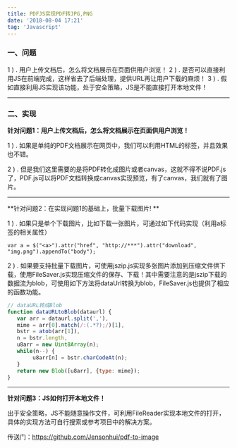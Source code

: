 ```yaml
---
title: PDFJS实现PDF转JPG,PNG
date: '2018-08-04 17:21'
tag: 'Javascript'
---
```


### 一、问题

1 ) . 用户上传文档后，怎么将文档展示在页面供用户浏览！
2 ) . 是否可以直接利用JS在前端完成，这样省去了后端处理，提供URL再让用户下载的麻烦！
3 ) . 假如直接利用JS实现该功能，处于安全策略，JS是不能直接打开本地文件！


----------

### 二、实现 ##

**针对问题1：用户上传文档后，怎么将文档展示在页面供用户浏览！**

1 ) . 如果是单纯的PDF文档展示在网页中，我们可以利用HTML的标签，并且效果也不错。

2 ) . 但是我们这里需要的是将PDF转化成图片或者canvas，这就不得不说PDF.js了，PDF.js可以将PDF文档转换成canvas实现预览，有了canvas，我们就有了图片。


----------


**针对问题2：在实现问题1的基础上，批量下载图片! **

1 ) . 如果只是单个下载图片，比如下载一张图片，可通过如下代码实现（利用a标签的相关属性）


```
var a = $("<a>").attr("href", "http://***").attr("download", "img.png").appendTo("body");
```

2 ) . 如果要支持批量下载图片，可使用jszip.js实现多张图片添加到压缩文件供下载，使用FileSaver.js实现压缩文件的保存、下载！其中需要注意的是jszip下载的数据流为blob，可使用如下方法将dataUrl转换为blob，FileSaver.js也提供了相应的函数功能。

```javascript
// dataURL转成Blob
function dataURLtoBlob(dataurl) {
   var arr = dataurl.split(','),
   mime = arr[0].match(/:(.*?);/)[1],
   bstr = atob(arr[1]),
   n = bstr.length,
   u8arr = new Uint8Array(n);
   while(n--) {
        u8arr[n] = bstr.charCodeAt(n);
   }
   return new Blob([u8arr], {type: mime});
}
```


----------


**针对问题3：JS如何打开本地文件！**

出于安全策略，JS不能随意操作文件，可利用FileReader实现本地文件的打开，具体的实现方法可自行搜索或参考项目中的解决方案。


传送门：https://github.com/Jensonhui/pdf-to-image